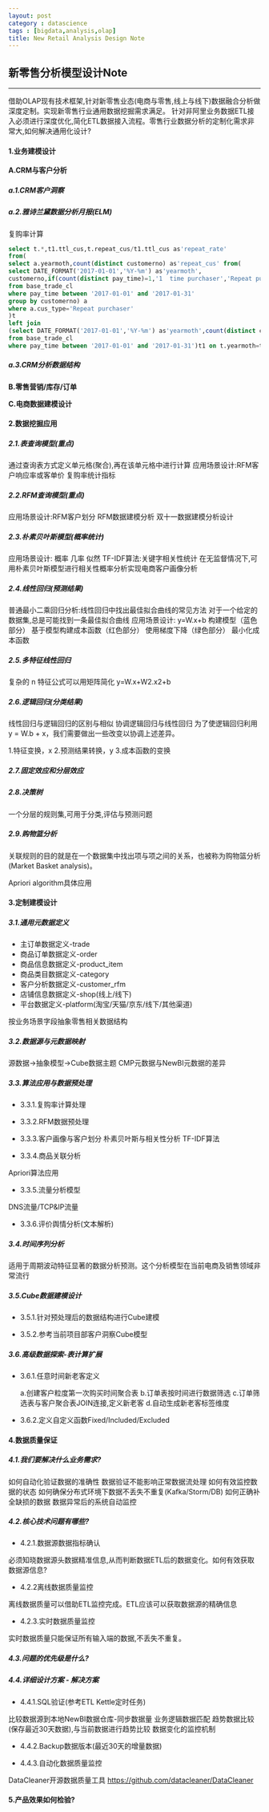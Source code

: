 ```yaml
---
layout: post
category : datascience
tags : [bigdata,analysis,olap]
title: New Retail Analysis Design Note
---
```


## 新零售分析模型设计Note
------------------------------------------------------------

借助OLAP现有技术框架,针对新零售业态(电商与零售,线上与线下)数据融合分析做深度定制。实现新零售行业通用数据挖掘需求满足。
针对非阿里业务数据ETL接入必须进行深度优化,简化ETL数据接入流程。零售行业数据分析的定制化需求非常大,如何解决通用化设计?

#### 1.业务建模设计

**A.CRM与客户分析**

##### a.1.CRM客户洞察

##### a.2.雅诗兰黛数据分析月报(ELM)

复购率计算
```sql
select t.*,t1.ttl_cus,t.repeat_cus/t1.ttl_cus as'repeat_rate'
from(
select a.yearmoth,count(distinct customerno) as'repeat_cus' from(
select DATE_FORMAT('2017-01-01','%Y-%m') as'yearmoth',
customerno,if(count(distinct pay_time)=1,'1  time purchaser','Repeat purchaser') as'cus_type'
from base_trade_cl
where pay_time between '2017-01-01' and '2017-01-31'
group by customerno) a 
where a.cus_type='Repeat purchaser'
)t
left join 
(select DATE_FORMAT('2017-01-01','%Y-%m') as'yearmoth',count(distinct customerno)as'ttl_cus'
from base_trade_cl
where pay_time between '2017-01-01' and '2017-01-31')t1 on t.yearmoth=t1.yearmoth
```

##### a.3.CRM分析数据结构

**B.零售营销/库存/订单**
 
**C.电商数据建模设计**

#### 2.数据挖掘应用

##### 2.1.表查询模型(重点)

通过查询表方式定义单元格(聚合),再在该单元格中进行计算
应用场景设计:RFM客户响应率或客单价
复购率统计指标

##### 2.2.RFM查询模型(重点)

应用场景设计:RFM客户划分
RFM数据建模分析
双十一数据建模分析设计

##### 2.3.朴素贝叶斯模型(概率统计)

应用场景设计:
概率
几率
似然
TF-IDF算法:关键字相关性统计
在无监督情况下,可用朴素贝叶斯模型进行相关性概率分析实现电商客户画像分析

##### 2.4.线性回归(预测结果)

普通最小二乘回归分析:线性回归中找出最佳拟合曲线的常见方法
对于一个给定的数据集,总是可能找到一条最佳拟合曲线
应用场景设计:
	y=W.x+b
	构建模型（蓝色部分）
	基于模型构建成本函数（红色部分）
	使用梯度下降（绿色部分）
	最小化成本函数

##### 2.5.多特征线性回归

复杂的 n 特征公式可以用矩阵简化
y=W.x+W2.x2+b

##### 2.6.逻辑回归(分类结果)

线性回归与逻辑回归的区别与相似
协调逻辑回归与线性回归
为了使逻辑回归利用 y = W.b + x，我们需要做出一些改变以协调上述差异。

1.特征变换，x
2.预测结果转换，y
3.成本函数的变换

##### 2.7.固定效应和分层效应

##### 2.8.决策树

一个分层的规则集,可用于分类,评估与预测问题

##### 2.9.购物篮分析

关联规则的目的就是在一个数据集中找出项与项之间的关系，也被称为购物篮分析(Market Basket analysis)。

Apriori algorithm具体应用

#### 3.定制建模设计

##### 3.1.通用元数据定义

- 主订单数据定义-trade
- 商品订单数据定义-order
- 商品信息数据定义-product_item
- 商品类目数据定义-category
- 客户分析数据定义-customer_rfm
- 店铺信息数据定义-shop(线上/线下)
- 平台数据定义-platform(淘宝/天猫/京东/线下/其他渠道)

按业务场景字段抽象零售相关数据结构

##### 3.2.数据源与元数据映射

源数据->抽象模型->Cube数据主题
CMP元数据与NewBI元数据的差异

##### 3.3.算法应用与数据预处理

- 3.3.1.复购率计算处理

- 3.3.2.RFM数据预处理

- 3.3.3.客户画像与客户划分
朴素贝叶斯与相关性分析
TF-IDF算法

- 3.3.4.商品关联分析

Apriori算法应用

- 3.3.5.流量分析模型

DNS流量/TCP&IP流量

- 3.3.6.评价舆情分析(文本解析)

##### 3.4.时间序列分析

适用于周期波动特征显著的数据分析预测。这个分析模型在当前电商及销售领域非常流行

##### 3.5.Cube数据建模设计

- 3.5.1.针对预处理后的数据结构进行Cube建模

- 3.5.2.参考当前项目部客户洞察Cube模型

##### 3.6.高级数据探索-表计算扩展

- 3.6.1.任意时间新老客定义

	a.创建客户粒度第一次购买时间聚合表
	b.订单表按时间进行数据筛选
	c.订单筛选表与客户聚合表JOIN连接,定义新老客
	d.自动生成新老客标签维度

- 3.6.2.定义自定义函数Fixed/Included/Excluded

#### 4.数据质量保证

##### 4.1.我们要解决什么业务需求?

如何自动化验证数据的准确性
数据验证不能影响正常数据流处理
如何有效监控数据的状态
如何确保分布式环境下数据不丢失不重复(Kafka/Storm/DB)
如何正确补全缺损的数据
数据异常后的系统自动监控

##### 4.2.核心技术问题有哪些?

- 4.2.1.数据源数据指标确认

必须知晓数据源头数据精准信息,从而判断数据ETL后的数据变化。如何有效获取数据源信息?

- 4.2.2离线数据质量监控

离线数据质量可以借助ETL监控完成。ETL应该可以获取数据源的精确信息

- 4.2.3.实时数据质量监控

实时数据质量只能保证所有输入端的数据,不丢失不重复。

##### 4.3.问题的优先级是什么?

##### 4.4.详细设计方案 - 解决方案

- 4.4.1.SQL验证(参考ETL Kettle定时任务)

比较数据源到本地NewBI数据仓库-同步数据量
业务逻辑数据匹配
趋势数据比较(保存最近30天数据),与当前数据进行趋势比较
数据变化的监控机制

- 4.4.2.Backup数据版本(最近30天的增量数据)

- 4.4.3.自动化数据质量监控

DataCleaner开源数据质量工具
https://github.com/datacleaner/DataCleaner

#### 5.产品效果如何检验?


